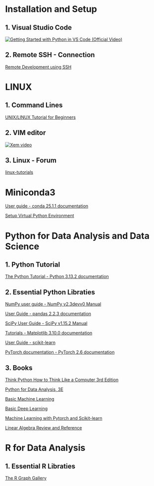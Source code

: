 # Installation and Setup
## 1. Visual Studio Code
[![Getting Started with Python in VS Code (Official Video)](https://img.youtube.com/vi/D2cwvpJSBX4/0.jpg)](https://www.youtube.com/watch?v=D2cwvpJSBX4)
## 2. Remote SSH - Connection
[Remote Development using SSH](https://code.visualstudio.com/docs/remote/ssh)
# LINUX
## 1. Command Lines
[UNIX/LINUX Tutorial for Beginners](https://info-ee.surrey.ac.uk/Teaching/Unix/index.html)
## 2. VIM editor
[![Xem video](https://img.youtube.com/vi/Yprtdc-Gogs/0.jpg)](https://www.youtube.com/watch?v=Yprtdc-Gogs)
## 3. Linux - Forum
[linux-tutorials](https://www.linux.org/forums/#linux-tutorials.122)
# Miniconda3
[User guide - conda 25.1.1 documentation](https://docs.conda.io/projects/conda/en/stable/user-guide/index.html#)

[Setup Virtual Python Environment](https://github.com/sangnguyen1006/setup_venv_linux/blob/main/README.md)
# Python for Data Analysis and Data Science
## 1. Python Tutorial
[The Python Tutorial - Python 3.13.2 documentation](https://docs.python.org/3/tutorial/index.html)
## 2. Essential Python Libraties
[NumPy user guide - NumPy v2.3devv0 Manual](https://numpy.org/devdocs/user/index.html)

[User Guide - pandas 2.2.3 documentation](https://pandas.pydata.org/docs/user_guide/index.html)

[SciPy User Guide - SciPy v1.15.2 Manual](https://docs.scipy.org/doc/scipy/tutorial/index.html)

[Tutorials - Matplotlib 3.10.0 documentation](https://matplotlib.org/stable/tutorials/index.html)

[User Guide - scikit-learn](https://scikit-learn.org/stable/user_guide.html#)

[PyTorch documentation - PyTorch 2.6 documentation](https://pytorch.org/docs/stable/index.html)

## 3. Books
[Think Python How to Think Like a Computer 3rd Edition](https://allendowney.github.io/ThinkPython/index.html)

[Python for Data Analysis, 3E](https://wesmckinney.com/book/)

[Basic Machine Learning](book_ML_color.pdf)

[Basic Deep Learning](https://nttuan8.com/sach-deep-learning-co-ban/)

[Machine Learning with Pytorch and Scikit-learn](https://github.com/rasbt/machine-learning-book/tree/main)

[Linear Algebra Review and Reference](linalg_notes.pdf)

# R for Data Analysis
## 1. Essential R Libraties
[The R Graph Gallery](https://r-graph-gallery.com/)
